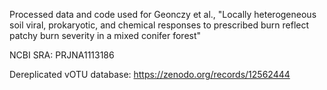Processed data and code used for Geonczy et al., 
"Locally heterogeneous soil viral, prokaryotic, and chemical responses to prescribed burn reflect patchy burn severity in a mixed conifer forest"

NCBI SRA: PRJNA1113186

Dereplicated vOTU database: https://zenodo.org/records/12562444
